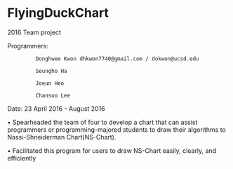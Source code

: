 # FlyingDuckChart

2016 Team project


Programmers: 

             Donghwee Kwon dhkwon7740@gmail.com / dokwon@ucsd.edu
             
             Seungho Ha
             
             Joeun Heo
             
             Chansoo Lee
             
Date: 23 April 2016 - August 2016

•	Spearheaded the team of four to develop a chart that can assist programmers or programming-majored students to draw their algorithms to Nassi-Shneiderman Chart(NS-Chart).


•	Facilitated this program for users to draw NS-Chart easily, clearly, and efficiently
